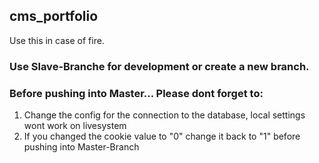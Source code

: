## cms_portfolio
Use this in case of fire.


### Use Slave-Branche for development or create a new branch. 

### Before pushing into Master... Please dont forget to:
1. Change the config for the connection to the database, local settings wont work on livesystem
2. If you changed the cookie value to "0" change it back to "1" before pushing into Master-Branch
